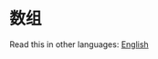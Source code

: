 # 数组

Read this in other languages: [English](https://github.com/geekhall/algorithms/tree/main/data-structures/array/RADME.en-US.md)
